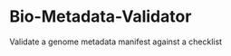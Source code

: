 Bio-Metadata-Validator
======================

Validate a genome metadata manifest against a checklist

